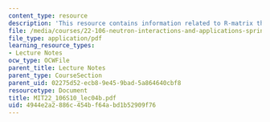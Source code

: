 ```yaml
---
content_type: resource
description: 'This resource contains information related to R-matrix theory. '
file: /media/courses/22-106-neutron-interactions-and-applications-spring-2010/4944e2a2886c454bf64abd1b52909f76_MIT22_106S10_lec04b.pdf
file_type: application/pdf
learning_resource_types:
- Lecture Notes
ocw_type: OCWFile
parent_title: Lecture Notes
parent_type: CourseSection
parent_uid: 02275d52-ecb8-9e45-9bad-5a864640cbf8
resourcetype: Document
title: MIT22_106S10_lec04b.pdf
uid: 4944e2a2-886c-454b-f64a-bd1b52909f76
---
```

